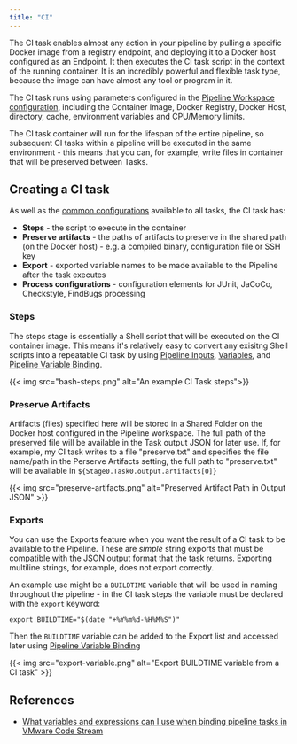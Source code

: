 ```yaml
---
title: "CI"
---
```


The CI task enables almost any action in your pipeline by pulling a specific Docker image from a registry endpoint, and deploying it to a Docker host configured as an Endpoint. It then executes the CI task script in the context of the running container. It is an incredibly powerful and flexible task type, because the image can have almost any tool or program in it.

The CI task runs using parameters configured in the [Pipeline Workspace configuration](/Pipelines/#pipeline-configuration), including the Container Image, Docker Registry, Docker Host, directory, cache, environment variables and CPU/Memory limits.

The CI task container will run for the lifespan of the entire pipeline, so subsequent CI tasks within a pipeline will be executed in the same environment - this means that you can, for example, write files in container that will be preserved between Tasks.

## Creating a CI task
As well as the [common configurations](/Pipelines/Tasks/#common-configuration) available to all tasks, the CI task has:
* **Steps** - the script to execute in the container
* **Preserve artifacts** - the paths of artifacts to preserve in the shared path (on the Docker host) - e.g. a compiled binary, configuration file or SSH key
* **Export** - exported variable names to be made available to the Pipeline after the task executes
* **Process configurations** - configuration elements for JUnit, JaCoCo, Checkstyle, FindBugs processing

### Steps
The steps stage is essentially a Shell script that will be executed on the CI container image. This means it's relatively easy to convert any exisitng Shell scripts into a repeatable CI task by using [Pipeline Inputs](), [Variables](), and [Pipeline Variable Binding](/Pipelines/#variables-in-pipelines).

{{< img src="bash-steps.png" alt="An example CI Task steps">}}

### Preserve Artifacts
Artifacts (files) specified here will be stored in a Shared Folder on the Docker host configured in the Pipeline workspace. The full path of the preserved file will be available in the Task output JSON for later use. If, for example, my CI task writes to a file "preserve.txt" and specifies the file name/path in the Perserve Artifacts setting, the full path to "preserve.txt" will be available in `${Stage0.Task0.output.artifacts[0]}`

{{< img src="preserve-artifacts.png" alt="Preserved Artifact Path in Output JSON" >}}
### Exports
You can use the Exports feature when you want the result of a CI task to be available to the Pipeline. These are *simple* string exports that must be compatible with the JSON output format that the task returns. Exporting multiline strings, for example, does not export correctly.

An example use might be a `BUILDTIME` variable that will be used in naming throughout the pipeline - in the CI task steps the variable must be declared with the `export` keyword:
```shell
export BUILDTIME="$(date "+%Y%m%d-%H%M%S")"
```
Then the `BUILDTIME` variable can be added to the Export list and accessed later using [Pipeline Variable Binding](/Pipelines/#variables-in-pipelines)

{{< img src="export-variable.png" alt="Export BUILDTIME variable from a CI task" >}}


## References
* [What variables and expressions can I use when binding pipeline tasks in VMware Code Stream](https://docs.vmware.com/en/VMware-Code-Stream/services/Using-and-Managing-CodeStream/GUID-5094086E-AF44-456D-AB35-6853FB780F42.html)